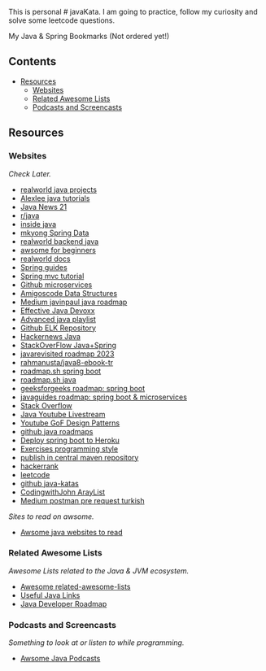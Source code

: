 This is personal # javaKata. I am going to practice, follow my curiosity and solve some leetcode questions.

My Java & Spring Bookmarks (Not ordered yet!)

## Contents

- [Resources](#resources)
    - [Websites](#websites)
    - [Related Awesome Lists](#related-awesome-lists)
    - [Podcasts and Screencasts](#podcasts-and-screencasts)

## Resources

### Websites

_Check Later._

- [realworld java projects](https://codebase.show/projects/realworld?category=backend&language=java)
- [Alexlee java tutorials](https://www.youtube.com/watch?v=AoRYeB7Os3M&list=PL59LTecnGM1NRUyune3SxzZlYpZezK-oQ&index=64)
- [Java News 21](https://devm.io/java)
- [r/java](https://www.reddit.com/r/java/)
- [inside java](https://inside.java/)
- [mkyong Spring Data](https://mkyong.com/spring-boot/spring-boot-spring-data-elasticsearch-example/)
- [realworld backend java](https://codebase.show/projects/realworld?category=backend&language=java)
- [awsome for beginners](https://github.com/MunGell/awesome-for-beginners#java)
- [realworld docs](https://realworld-docs.netlify.app/docs/intro/)
- [Spring guides](https://spring.io/guides)
- [Spring mvc tutorial](https://java2blog.com/spring-mvc-tutorial/)
- [Github microservices](https://github.com/SaiUpadhyayula/spring-boot-microservices)
- [Amigoscode Data Structures](https://youtu.be/8MmMm2-kJV8?si=r-Rr9wqQ_g4sHZdY)
- [Medium javinpaul java roadmap](https://medium.com/javarevisited/the-java-programmer-roadmap-f9db163ef2c2)
- [Effective Java Devoxx](https://www.youtube.com/watch?v=hSfylUXhpkA)
- [Advanced java playlist](https://www.youtube.com/playlist?list=PLOUYE-KsFYc_0ekC_3EEAIkiRuEIaymmJ)
- [Github ELK Repository](https://github.com/ankitrajput0096/SpringBoot_ELK_Cluster_Stack)
- [Hackernews Java](https://hn.algolia.com/?dateRange=pastWeek&page=0&prefix=false&query=java&sort=byPopularity&type=story)
- [StackOverFlow Java+Spring](https://stackoverflow.com/questions/tagged/java+spring)
- [javarevisited roadmap 2023](https://javarevisited.blogspot.com/2019/10/the-java-developer-roadmap.html#123)
- [rahmanusta/java8-ebook-tr](https://github.com/rahmanusta/java8-ebook/blob/master/chapter-01.asc)
- [roadmap.sh spring boot](https://roadmap.sh/spring-boot)
- [roadmap.sh java](https://roadmap.sh/java)
- [geeksforgeeks roadmap: spring boot](https://www.geeksforgeeks.org/best-way-to-master-spring-boot-a-complete-roadmap/)
- [javaguides roadmap: spring boot & microservices ](https://www.javaguides.net/2022/01/spring-boot-and-microservices-roadmap.html)
- [Stack Overflow](https://stackoverflow.com/questions/tagged/java)
- [Java Youtube Livestream](https://www.youtube.com/results?search_query=java+livestream+)
- [Youtube GoF Design Patterns](https://www.youtube.com/watch?v=Rmer37g9AZM)
- [github java roadmaps](https://github.com/topics/java-roadmap)
- [Deploy spring boot to Heroku](https://www.youtube.com/watch?v=k8z4UzV55ew)
- [Exercises programming style](https://blog.frankel.ch/exercises-programming-style/1/)
- [publish in central maven repository](https://jenkov.com/tutorials/maven/publish-to-central-maven-repository.html)
- [hackerrank](https://www.hackerrank.com/challenges/java-loops/problem)
- [leetcode](https://leetcode.com/problems/reverse-linked-list)
- [github java-katas](https://github.com/c-guntur/java-katas)
- [CodingwithJohn ArayList](https://www.youtube.com/watch?v=NbYgm0r7u6o)
- [Medium postman pre request turkish](https://tugceakin.medium.com/postmande-test-pre-request-script-ve-parametreler-11bb020fb500)

_Sites to read on awsome._

- [Awsome java websites to read](https://github.com/akullpp/awesome-java#websites)

### Related Awesome Lists

_Awesome Lists related to the Java & JVM ecosystem._

- [Awesome related-awesome-lists](https://github.com/akullpp/awesome-java#related-awesome-lists)
- [Useful Java Links](https://github.com/Vedenin/useful-java-links)
- [Java Developer Roadmap](https://github.com/s4kibs4mi/java-developer-roadmap)

### Podcasts and Screencasts

_Something to look at or listen to while programming._

- [Awsome Java Podcasts](https://github.com/akullpp/awesome-java#podcasts-and-screencasts) 
